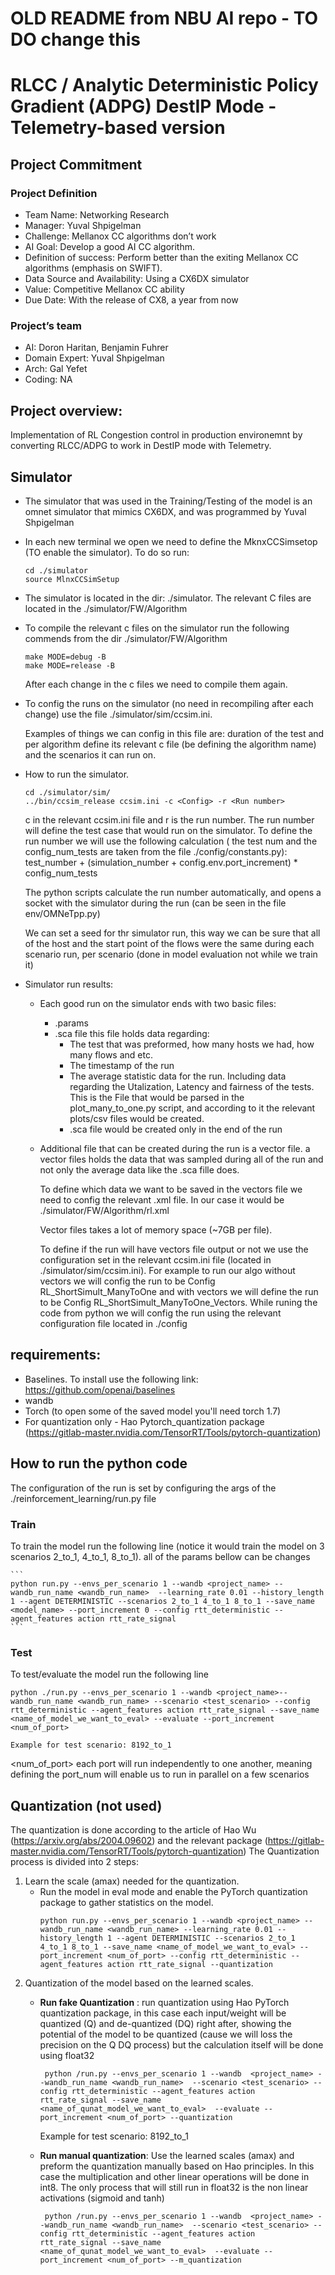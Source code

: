 # OLD README from NBU AI repo - TO DO change this
# RLCC / Analytic Deterministic Policy Gradient (ADPG) DestIP Mode  - Telemetry-based version
## Project Commitment
### Project Definition
* Team Name:  Networking Research 
* Manager: Yuval Shpigelman 
* Challenge: Mellanox CC algorithms don’t work
* AI Goal: Develop a good AI CC algorithm.
* Definition of success: Perform better than the exiting Mellanox CC algorithms (emphasis on SWIFT).
* Data Source and Availability:  Using a CX6DX simulator 
* Value: Competitive Mellanox CC ability 
* Due Date: With the release of CX8, a year from now

### Project’s team
* AI: Doron Haritan, Benjamin Fuhrer
* Domain Expert: Yuval Shpigelman 
* Arch: Gal Yefet
* Coding: NA

## Project overview:
Implementation of RL Congestion control in production environemnt by converting RLCC/ADPG to work in DestIP mode with Telemetry.

## Simulator
* The simulator that was used in the Training/Testing of the model is an omnet simulator that mimics CX6DX, and was programmed by Yuval  Shpigelman
* In each new terminal we open we need to define the MknxCCSimsetop (TO enable the simulator). To do so run:
    ```
    cd ./simulator
    source MlnxCCSimSetup
    ```

* The simulator is located in the dir: ./simulator. The relevant C files are located in the ./simulator/FW/Algorithm
* To compile the relevant c files on the simulator run the following commends from the dir ./simulator/FW/Algorithm
    ```
    make MODE=debug -B
    make MODE=release -B
    ```
    After each change in the c files we need to compile them again.
* To config the runs on the simulator (no need in recompiling after each change) use the file ./simulator/sim/ccsim.ini.

    Examples of things we can config in this file are: duration of the test  and per algorithm define its relevant c file (be defining the algorithm name) and the scenarios it can run on.
* How to run the simulator.
    ```
    cd ./simulator/sim/
    ../bin/ccsim_release ccsim.ini -c <Config> -r <Run number>
    ```

    c in the relevant ccsim.ini file and r is the run number.
    The run number will define the test case that would run on the simulator. To define the run number we will use the following calculation ( the test num and the config_num_tests are taken from the file ./config/constants.py):
     test_number + (simulation_number + config.env.port_increment) * config_num_tests

    The python scripts calculate the run number automatically, and opens a socket with the simulator during the run (can be seen in the file env/OMNeTpp.py)

    We can set a seed for thr simulator run, this way we can be sure that all of the host and the start point of the flows were the same during each scenario run, per scenario (done in model evaluation not while we train it)

* Simulator run results:
    * Each good run on the simulator ends with two basic files:
        * .params
        * .sca file this file holds data regarding:
            * The test that was preformed, how many hosts we had, how many flows and etc.
            * The timestamp of the run
            * The average statistic data for the run. Including data regarding the Utalization, Latency and fairness of the tests. This is the File that would be parsed in the plot_many_to_one.py script, and according to it the relevant plots/csv files would be created.
            * .sca file would be created only in the end of the run
    * Additional file that can be created during the run is a vector file. a vector files holds the data that was sampled during all of the run and not only the average data like the .sca fille does.

        To define which data we want to be saved in the vectors file we need to config the relevant .xml file. In our case it would be ./simulator/FW/Algorithm/rl.xml

        Vector files takes a lot of memory space (~7GB per file).

        To define if the run will have vectors file output or not we use the configuration set in the relevant ccsim.ini file (located in ./simulator/sim/ccsim.ini). For example to run our algo without vectors we will config the run to be Config RL_ShortSimult_ManyToOne and with vectors we will define the run to be Config  RL_ShortSimult_ManyToOne_Vectors. While runing the code from python we will config the run using the relevant configuration file located in ./config
## requirements:
* Baselines. To install use the following link: https://github.com/openai/baselines
* wandb
* Torch (to open some of the saved model you'll need torch 1.7)
* For quantization only - Hao Pytorch_quantization package (https://gitlab-master.nvidia.com/TensorRT/Tools/pytorch-quantization)

## How to run the python code
The configuration of the run is set by configuring the args of the ./reinforcement_learning/run.py file
### Train
To train the model run the following line (notice it would train the model on 3 scenarios 2_to_1, 4_to_1, 8_to_1). all of the params bellow can be changes

    ```
    python run.py --envs_per_scenario 1 --wandb <project_name> --wandb_run_name <wandb_run_name>  --learning_rate 0.01 --history_length 1 --agent DETERMINISTIC --scenarios 2_to_1 4_to_1 8_to_1 --save_name <model_name> --port_increment 0 --config rtt_deterministic --agent_features action rtt_rate_signal
    ```

### Test
To test/evaluate  the model run the following line

```
python ./run.py --envs_per_scenario 1 --wandb <project_name>--wandb_run_name <wandb_run_name> --scenario <test_scenario> --config rtt_deterministic --agent_features action rtt_rate_signal --save_name <name_of_model_we_want_to_eval> --evaluate --port_increment <num_of_port>

Example for test scenario: 8192_to_1
```
<num_of_port> each port will run independently to one another, meaning defining the port_num will enable us to run in parallel on a few scenarios
## Quantization (not used)
The quantization is done according to the article of Hao Wu (https://arxiv.org/abs/2004.09602) and the relevant package (https://gitlab-master.nvidia.com/TensorRT/Tools/pytorch-quantization)
The Quantization process is divided into 2 steps:
1. Learn the scale (amax) needed for the quantization.
    * Run the model in eval mode and enable the PyTorch quantization package to gather statistics on the model.
        ```
        python run.py --envs_per_scenario 1 --wandb <project_name> --wandb_run_name <wandb_run_name> --learning_rate 0.01 --history_length 1 --agent DETERMINISTIC --scenarios 2_to_1 4_to_1 8_to_1 --save_name <name_of_model_we_want_to_eval> --port_increment <num_of_port> --config rtt_deterministic --agent_features action rtt_rate_signal --quantization
        ```
2. Quantization of the model based on the learned scales.
    * **Run fake Quantization** : run quantization using Hao PyTorch quantization package, in this case each input/weight will be quantized (Q) and de-quantized (DQ) right after, showing the potential of the model to be quantized (cause we will loss the precision on the Q DQ process) but the calculation itself will be done using float32

        ```
         python /run.py --envs_per_scenario 1 --wandb  <project_name> --wandb_run_name <wandb_run_name>  --scenario <test_scenario> --config rtt_deterministic --agent_features action rtt_rate_signal --save_name <name_of_qunat_model_we_want_to_eval>  --evaluate --port_increment <num_of_port> --quantization
        ```
        Example for test scenario: 8192_to_1
    * **Run manual quantization**: Use the learned scales (amax) and preform the quantization manually based on Hao principles. In this case the multiplication and other linear operations will be done in int8. The only process that will still run in float32 is the non linear activations (sigmoid and tanh)

        ```
         python /run.py --envs_per_scenario 1 --wandb  <project_name> --wandb_run_name <wandb_run_name>  --scenario <test_scenario> --config rtt_deterministic --agent_features action rtt_rate_signal --save_name <name_of_qunat_model_we_want_to_eval>  --evaluate --port_increment <num_of_port> --m_quantization
        ```